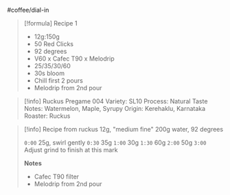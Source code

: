 #coffee/dial-in 

> [!formula] Recipe 1
> - 12g:150g
> - 50 Red Clicks
> - 92 degrees
> - V60 x Cafec T90 x Melodrip
> - 25/35/30/60
> - 30s bloom
> - Chill first 2 pours
> - Melodrip from 2nd pour

> [!info] Ruckus Pregame 004
> Variety: SL10
> Process: Natural
> Taste Notes: Watermelon, Maple, Syrupy
> Origin: Kerehaklu, Karnataka
> Roaster: Ruckus

> [!info] Recipe from ruckus
> 12g, "medium fine"
> 200g water, 92 degrees
> 
> `0:00` 25g, swirl gently
> `0:30` 35g
> `1:00` 30g
> `1:30` 60g
> `2:00` 50g
> `3:00` Adjust grind to finish at this mark
> 
> **Notes**
> - Cafec T90 filter
> - Melodrip from 2nd pour
> 

> 
